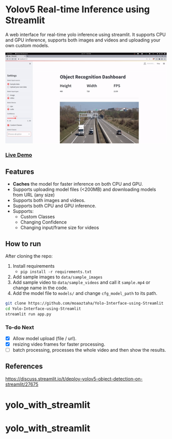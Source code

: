 # Yolov5 Real-time Inference using Streamlit
A web interface for real-time yolo inference using streamlit. It supports CPU and GPU inference, supports both images and videos and uploading your own custom models.

<img src="output.gif" alt="demo of the dashboard" width="800"/>

### [Live Demo](https://moaaztaha-yolo-interface-using-streamlit-app-ioset2.streamlit.app/)


## Features
- **Caches** the model for faster inference on both CPU and GPU.
- Supports uploading model files (<200MB) and downloading models from URL (any size)
- Supports both images and videos.
- Supports both CPU and GPU inference.
- Supports:
  - Custom Classes
  - Changing Confidence
  - Changing input/frame size for videos


## How to run
After cloning the repo:
1. Install requirements
   - `pip install -r requirements.txt`
2. Add sample images to `data/sample_images`
3. Add sample video to `data/sample_videos` and call it `sample.mp4` or change name in the code.
4. Add the model file to `models/` and change `cfg_model_path` to its path.
```bash
git clone https://github.com/moaaztaha/Yolo-Interface-using-Streamlit
cd Yolo-Interface-using-Streamlit
streamlit run app.py
```

### To-do Next
- [x] Allow model upload (file / url).
- [x] resizing video frames for faster processing.
- [ ] batch processing, processes the whole video and then show the results.

## References
https://discuss.streamlit.io/t/deploy-yolov5-object-detection-on-streamlit/27675
# yolo_with_streamlit
# yolo_with_streamlit

